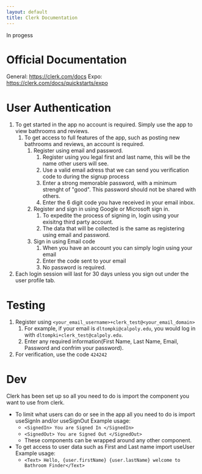 ```yaml
---
layout: default
title: Clerk Documentation
---
```


In progess

# Official Documentation

General: https://clerk.com/docs
Expo: https://clerk.com/docs/quickstarts/expo

# User Authentication

1. To get started in the app no account is required. Simply use the app to view bathrooms and reviews.
   1. To get access to full features of the app, such as posting new bathrooms and reviews, an account is required.
      1. Register using email and password.
         1. Register using you legal first and last name, this will be the name other users will see.
         2. Use a valid email adress that we can send you verification code to during the signup process
         3. Enter a strong memorable password, with a minimum strenght of "good". This password should not be shared with others.
         4. Enter the 6 digit code you have received in your email inbox.
      2. Register and sign in using Google or Microsoft sign in.
         1. To expedite the process of signing in, login using your exisitng third party account.
         2. The data that will be collected is the same as registering using email and password.
      3. Sign in using Email code
         1. When you have an account you can simply login using your email
         2. Enter the code sent to your email
         3. No password is required.
2. Each login session will last for 30 days unless you sign out under the user profile tab.

# Testing

1. Register using `<your_email_username>+clerk_test@<your_email_domain>`
   1. For example, if your email is `dltompki@calpoly.edu`, you would log in with `dltompki+clerk_test@calpoly.edu`.
   2. Enter any required information(First Name, Last Name, Email, Password and confrim your password).
1. For verification, use the code `424242`

# Dev

Clerk has been set up so all you need to do is import the component you want to use from clerk.

- To limit what users can do or see in the app all you need to do is import useSignIn and/or useSignOut
  Example usage:
  - `<SignedIn> You are Signed In </SignedIn>`
  - `<SignedOut> You are Signed Out </SignedOut>`
  - These components can be wrapped around any other component.
- To get access to user data such as First and Last name import useUser
  Example usage:
  - `<Text> Hello, {user.firstName} {user.lastName} welcome to Bathroom Finder</Text>`
